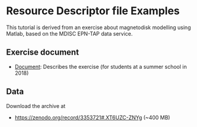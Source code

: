 # Resource Descriptor file Examples

This tutorial is derived from an exercise about magnetodisk modelling using Matlab, based on the MDISC EPN-TAP data service.



## Exercise document

* [Document](AAA_READ_ME.pdf): Describes the exercise (for students at a summer school in 2018)



## Data 

Download the archive at 
* https://zenodo.org/record/3353721#.XT6UZC-ZNYg
(~400 MB)


